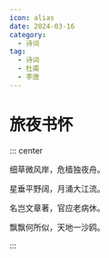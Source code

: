 ```yaml
---
icon: alias
date: 2024-03-16
category:
  - 诗词
tag:
  - 诗词
  - 杜甫
  - 李唐
---
```


# 旅夜书怀

<!-- more -->



::: center

细草微风岸，危樯独夜舟。

星垂平野阔，月涌大江流。

名岂文章著，官应老病休。

飘飘何所似，天地一沙鸥。

:::